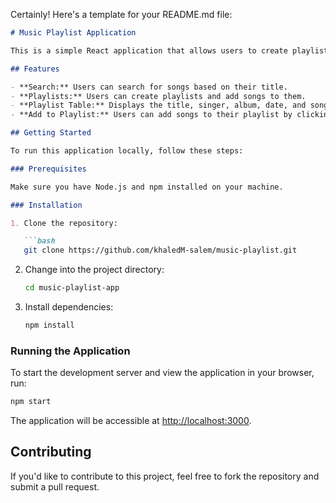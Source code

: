 Certainly! Here's a template for your README.md file:

```markdown
# Music Playlist Application

This is a simple React application that allows users to create playlists, search for songs, and add them to playlists.

## Features

- **Search:** Users can search for songs based on their title.
- **Playlists:** Users can create playlists and add songs to them.
- **Playlist Table:** Displays the title, singer, album, date, and song duration in a table format.
- **Add to Playlist:** Users can add songs to their playlist by clicking the plus icon.

## Getting Started

To run this application locally, follow these steps:

### Prerequisites

Make sure you have Node.js and npm installed on your machine.

### Installation

1. Clone the repository:

   ```bash
   git clone https://github.com/khaledM-salem/music-playlist.git
   ```

2. Change into the project directory:

   ```bash
   cd music-playlist-app
   ```

3. Install dependencies:

   ```bash
   npm install
   ```

### Running the Application

To start the development server and view the application in your browser, run:

```bash
npm start
```

The application will be accessible at [http://localhost:3000](http://localhost:3000).

## Contributing

If you'd like to contribute to this project, feel free to fork the repository and submit a pull request.

```
